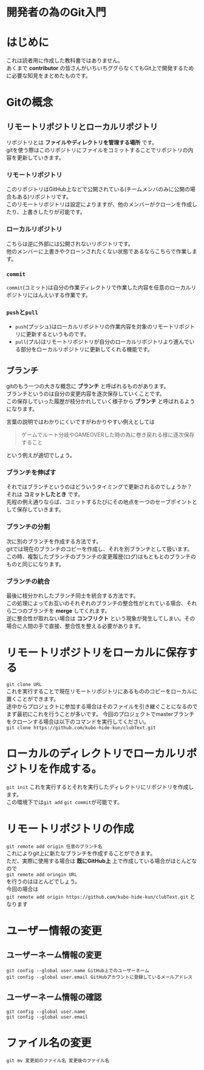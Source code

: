 開発者の為のGit入門
===
# はじめに
これは読者用に作成した教科書ではありません。<br>
あくまで **contributor** の皆さんがいちいちググらなくてもGit上で開発するために必要な知見をまとめたものです。

# Gitの概念

## リモートリポジトリとローカルリポジトリ
リポジトリとは **ファイルやディレクトリを管理する場所** です。<br>
gitを使う際はこのリポジトリにファイルをコミットすることでリポジトリの内容を更新していきます。
### リモートリポジトリ
このリポジトリはGitHub上などで公開されている(チームメンバのみに公開の場合もある)リポジトリです。<br>
このリモートリポジトリは設定によりますが、他のメンバーがクローンを作成したり、上書きしたりが可能です。<br>
### ローカルリポジトリ
こちらは逆に外部には公開されないリポジトリです。<br>
他のメンバーに上書きやクローンされたくない状態であるならこちらで作業します。
### `commit`
`commit`(コミット)は自分の作業ディレクトリで作業した内容を任意のローカルリポジトリにはんえいする作業です。
### `push`と`pull`
- `push`(プッシュ)はローカルリポジトリの作業内容を対象のリモートリポジトリに更新するというものです。
- `pull`(プル)はリモートリポジトリが自分のローカルリポジトリより進んでいる部分をローカルリポジトリに更新してくれる機能です。

## ブランチ
gitのもう一つの大きな概念に **ブランチ** と呼ばれるものがあります。<br>
ブランチというのは自分の変更内容を逐次保存していくことです。<br>
この保存していった履歴が枝分かれしていく様子から **ブランチ** と呼ばれるようになります。

言葉の説明ではわかりにくいですがわかりやすい例えとしては
> ゲームでルート分岐やGAMEOVERした時の為に巻き戻れる様に逐次保存すること

という例えが適切でしょう。
### ブランチを伸ばす
それではブランチというのはどういうタイミングで更新されるのでしょうか？<br>
それは **コミットしたとき** です。<br>
先程の例え通りならば、コミットするたびにその地点を一つのセーブポイントとして保存していきます。
### ブランチの分割
次に別のブランチを作成する方法です。<br>
gitでは現在のブランチのコピーを作成し、それを別ブランチとして扱います。
この時、複製したブランチのブランチの変更履歴(ログ)はもともとのブランチのものと同じになります。
### ブランチの統合
最後に枝分かれしたブランチ同士を統合する方法です。<br>
この処理によってお互いのそれぞれのブランチの整合性がとれている場合、それら二つのブランチを **merge** してくれます。<br>
逆に整合性が取れない場合は **コンフリクト** という現象が発生してしまい。その場合に人間の手で直接、整合性を整える必要があります。

# リモートリポジトリをローカルに保存する
`git clone URL`<br>
これを実行することで現在リモートリポジトリにあるもののコピーをローカルに置くことができます。<br>
途中からプロジェクトに参加する場合はそのファイルを引き継ぐことになるのでまず最初にこれを行うことが多いです。
今回のプロジェクトでmasterブランチをクローンする場合は以下のコマンドを実行してください。<br>
`git clone https://github.com/kubo-hide-kun/clubText.git`

# ローカルのディレクトリでローカルリポジトリを作成する。
`git init`
これを実行するとそれを実行したディレクトリにリポジトリを作成します。<br>
この環境下では`git add` `git commit`が可能です。

# リモートリポジトリの作成
`git remote add origin 任意のブランチ名`<br>
これによりgit上に新たなブランチを作成することができます。<br>
ただ、実際に使用する場合は **既にGitHub上** 上で作成している場合がほとんどなので<br>
`git remote add oringin URL`<br>
を行うのはほとんどでしょう。<br>
今回の場合は<br>
`git remote add origin https://github.com/kubo-hide-kun/clubText.git`
となります<br>

# ユーザー情報の変更
## ユーザーネーム情報の変更<br>
`git config --global user.name GitHub上でのユーザーネーム`<br>
`git config --global user.email GitHubアカウントに登録しているメールアドレス`<br>
## ユーザーネーム情報の確認<br>
`git config --global user.name`<br>
`git config --global user.email`<br>

# ファイル名の変更
`git mv 変更前のファイル名 変更後のファイル名`